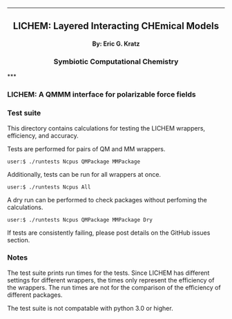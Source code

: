 
[//]: # (Mixture of GitHub markdown and HTML. HTML is needed for formatting.)

***
<div align=center> <h2>
LICHEM: Layered Interacting CHEmical Models
</h2> </div>

<div align=center> <h4> By: Eric G. Kratz </h4> </div>

<div align=center> <h3> Symbiotic Computational Chemistry </h3> </div>
***

### LICHEM: A QMMM interface for polarizable force fields

### Test suite

This directory contains calculations for testing the LICHEM wrappers,
efficiency, and accuracy.

Tests are performed for pairs of QM and MM wrappers.
```
user:$ ./runtests Ncpus QMPackage MMPackage
```

Additionally, tests can be run for all wrappers at once.
```
user:$ ./runtests Ncpus All
```

A dry run can be performed to check packages without perfoming the
calculations.
```
user:$ ./runtests Ncpus QMPackage MMPackage Dry
```

If tests are consistently failing, please post details on the GitHub issues
section.

### Notes

The test suite prints run times for the tests. Since LICHEM has different
settings for different wrappers, the times only represent the efficiency of
the wrappers. The run times are not for the comparison of the efficiency of
different packages.

The test suite is not compatable with python 3.0 or higher.


